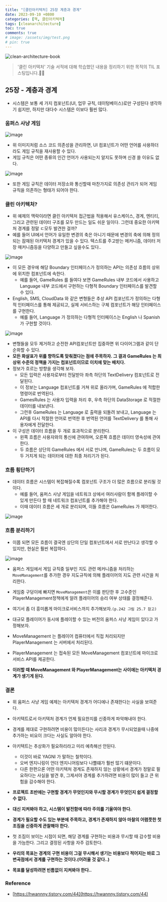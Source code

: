 ```yaml
---
title: "[클린아키텍처] 25장 계층과 경계"
date: 2023-09-10 +0800
categories: [책, 클린아키텍처]
tags: [cleanarchitecture]
toc: true
comments: true
# image: /assets/img/test.png
# pin: true
---
```


![clean-architecture-book](https://github.com/jeonyoungho/jeonyoungho.github.io/assets/44339530/5d90a988-4e1c-4f9c-b36b-28755aef9fff)

> '클린 아키텍처' 기술 서적에 대해 학습했던 내용을 정리하기 위한 목적의 TIL 포스팅입니다.🙆‍♂️

## 25장 - 계층과 경계

- 시스템은 보통 세 가지 컴포넌트(UI, 업무 규칙, 데이텅베이스)로만 구성된다 생각하기 쉽지만, 하지만 대다수 시스템은 이보다 훨씬 많다.

### 움퍼스 사냥 게임

![image](https://github.com/jeonyoungho/jeonyoungho.github.io/assets/44339530/846c5955-5f48-4f21-8580-ac2e72634ce9)

- 위 이미지처럼 소스 코드 의존성을 관리하면, UI 컴포넌트가 어떤 언어를 사용하더라도 게임 규칙을 재사용할 수 있다.
- 게임 규칙은 어떤 종류의 인간 언어가 사용되는지 알지도 못하며 신경 쓸 이유도 없다.

![image](https://github.com/jeonyoungho/jeonyoungho.github.io/assets/44339530/fa4a1876-6b7d-4e4d-a2c7-339c27ac61b5)

- 또한 게임 규칙은 데이터 저장소와 통신할때 마찬가지로 의존성 관리가 되어 게임 규칙을 의존하는 형태가 되어야 한다.

### 클린 아키텍처?
- 위 예제의 맥락이라면 클린 아키텍처 접근법을 적용해서 유스케이스, 경계, 엔티티, 그리고 관련된 데이터 구조를 모두 만드는 일도 쉬운 일이다. 그런데 중요한 아키텍처 경계를 정말 ㄷ모두 발견한 걸까?
- 예를 들어 UI에서 언어가 유일한 변경의 축은 아니기 때문에 변경의 축에 의해 정의 되는 잠재된 아키텍처 경계가 있을 수 있다. 텍스트를 주고받는 메커니즘, 데이터 저장 매커니즘등을 다양하고 만들고 싶을수도 있다..

![image](https://github.com/jeonyoungho/jeonyoungho.github.io/assets/44339530/d9c4e6e8-5a2b-4685-afa8-5c3960abf3f0)

- 이 모든 경우에 해당 Boundary 인터페이스가 정의하는 API는 의존성 흐름의 상위에 위치한 컴포넌트에 속한다.
  - 예를 들어, GameRules 를 들여다 보면 GameRules 내부 코드에서 사용하고 Language 내부 코드에서 구현하는 다형적 Boundary 인터페이스를 발견할 수 있다.
- English, SMS, CloudData 와 같은 변형들은 추상 API 컴포넌트가 정의하는 다형적 인터페이스를 통해 제공되고, 실제 서비스하는 구체 컴포넌트가 해당 인터페이스를 구현한다.
  - 예를 들어, Language 가 정의하는 다형적 인터페이스는 English 나 Spanish 가 구현할 것이다.

![image](https://github.com/jeonyoungho/jeonyoungho.github.io/assets/44339530/3c1d900c-ef8f-4d22-87d4-b4da49da0c51)

- 변형들을 모두 제거하고 순전한 API컴포넌트만 집중하면 위 다이어그램과 같이 단순화할 수 있다.
- **모든 화살표가 위를 향하도록 맞춰졌다는 점에 주목하자. 그 결과 GameRules 는 최상위 수준의 정책을 가지는 컴포넌트이므로 이치에 맞는 배치다.**
- 정보가 흐르는 방향을 생각해 보자.
  - 모든 입력은 사용자로부터 전달받아 좌측 하단의 TextDelivery 컴포넌트로 전달된다.
  - 이 정보는 Language 컴포넌트를 거쳐 위로 올라가며, GameRules 에 적합한 명령어로 번역된다.
  - GamesRules 는 사용자 입력을 처리 후, 우측 하단의 DataStorage 로 적절한 데이터를 내보낸다.
  - 그런후 GameRules 는 Language 로 출력을 되돌려 보내고, Language 는 API를 다시 적절한 언어로 번역한 후 번역된 언어를 TextDelivery 를 통해 사용자에게 전달한다.
- 이 구성은 데이터 흐름을 두 개로 효과적으로 분리한다.
  - 왼쪽 흐름은 사용자와의 통신에 관여하며, 오른쪽 흐름은 데이터 영속성에 관여한다.
  - 두 흐름은 상단의 GameRules 에서 서로 만나며, GameRules는 두 흐름이 모두 거치게 되는 데이터에 대한 최종 처리기가 된다.

### 흐름 횡단하기
- 데이터 흐름은 시스템이 복잡해질수록 컴포넌트 구조가 더 많은 흐름으로 분리될 것이다.
  - 예를 들어, 움퍼스 사냥 게임을 네트워크 상에서 여러사람이 함께 플레이할 수 있게 만든다 할 때 네트워크 컴포넌트를 추가해야 한다.
  - 이때 데이터 흐름은 세 개로 분리되며, 이들 흐름은 GameRules 가 제어한다.

![image](https://github.com/jeonyoungho/jeonyoungho.github.io/assets/44339530/aaace2f8-bfcc-4641-82dd-1a917ad5cbb5)

### 흐름 분리하기
- 이쯤 되면 모든 흐름이 결국엔 상단의 단일 컴포넌트에서 서로 만난다고 생각할 수 있지만, 현실은 훨씬 복잡하다.

![image](https://github.com/jeonyoungho/jeonyoungho.github.io/assets/44339530/031a3d95-dc00-4323-8b88-87b76c2acb01)

- 움퍼스 게임에서 게임 규칙중 일부인 지도 관련 메커니즘을 처리하는 `MoveManagement`를 추가한 경우 지도규칙에 의해 플레이어의 지도 관련 사건을 처리한다.
- 게임중 구덩이에 빠지면 `MoveManagement`은 이를 판단한 후 고수준인 PlayerManagement정책에게 알려 플레이어의 승리 여부 상태를 결정해준다.

- 여기서 좀 더 흥미롭게 마이크로서비스까지 추가해보자.`(p.242 그림 25.7 참고)`
- 대규모 플레이어가 동시에 플레이할 수 있는 버전의 움퍼스 사냥 게임이 있다고 가정해보자.
- MoveManagement 는 플레이어 컴퓨터에서 직접 처리되지만 PlayerManagement 는 서버에서 처리된다.
- PlayerManagement 는 접속된 모든 MoveManagement 컴포넌트에 마이크로서비스 API를 제공한다.
- **이러할 때 MoveManagement 와 PlayerManagement는 사이에는 아키텍처 경계가 생기게 된다.**

### 결론
- 위 움퍼스 사냥 게임 예제는 아키텍처 경계가 어디에나 존재한다는 사실을 보여준다.
- 아키텍트로서 아키텍처 경계가 언제 필요한지를 신중하게 파악해내야 한다.
- 경계를 제대로 구현하려면 비용이 많이든다는 사리과 경계가 무시되었을때 나중에 추가하는 비요이 크다는 사실도 알아야 한다.
- 아키텍트는 추상화가 필요하리라고 미리 예측해선 안된다.
  - 이것이 바로 YAGNI 가 말하는 철학이다.
  - 오버 엔지니링이 언더 엔지니어링보다 나쁠떄가 훨씬 많기 떄문이다.
  - 다른 한편으론 어떤 아키텍처 경계도 존재하지 않는 상황에서 경계가 정말로 필요하다는 사실을 발견 후, 그제서야 경계를 추가하려면 비용이 많이 들고 큰 위험을 감수해야 한다.

- **프로젝트 초반에는 구현할 경계가 무엇인지와 무시할 경계가 무엇인지 쉽게 결정할 수 없다.**
- **대신 지켜봐야 하고, 시스템이 발전함에 따라 주의를 기울여야 한다.**
- **경계가 필요할 수도 있는 부분에 주목하고, 경계가 존재하지 않아 마찰의 어렴풋한 첫 조짐을 신중하게 관찰해야 한다.**
- 첫 조짐이 보이는 시점이 되면, 해당 경계를 구현하는 비용과 무시할 때 감수할 비용을 가늠한다. 그리고 결정된 사항을 자주 검토한다.
- **우리의 목표는 경계의 구현 비용이 그걸 무시해서 생기는 비용보다 적어지는 바로 그 변곡점에서 경계를 구현하는 것이다.(어려울 것 같다..)**
- **목표를 달성하려면 빈틈없이 지켜봐야 한다..**


### Reference
- [https://hwannny.tistory.com/44](https://hwannny.tistory.com/44)
